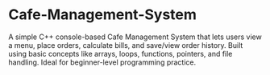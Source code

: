 # Cafe-Management-System
A simple C++ console-based Cafe Management System that lets users view a menu, place orders, calculate bills, and save/view order history. Built using basic concepts like arrays, loops, functions, pointers, and file handling. Ideal for beginner-level programming practice.

